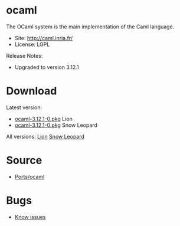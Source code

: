 

# ocaml #

The OCaml system is the main implementation of the Caml language.

  * Site: http://caml.inria.fr/
  * License: LGPL

Release Notes:
  * Upgraded to version 3.12.1


# Download #

Latest version:
  * [ocaml-3.12.1-0.pkg](http://code.google.com/p/rudix/downloads/detail?name=ocaml-3.12.1-0.pkg) Lion
  * [ocaml-3.12.1-0.pkg](http://code.google.com/p/rudix-snowleopard/downloads/detail?name=ocaml-3.12.1-0.pkg) Snow Leopard

All versions: [Lion](http://code.google.com/p/rudix/downloads/list?q=ocaml) [Snow Leopard](http://code.google.com/p/rudix-snowleopard/downloads/list?q=ocaml)

# Source #
  * [Ports/ocaml](http://code.google.com/p/rudix/source/browse/Ports/ocaml)

# Bugs #
  * [Know issues](http://code.google.com/p/rudix/issues/list?q=ocaml)
